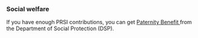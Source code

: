 ###  Social welfare

If you have enough PRSI contributions, you can get [ Paternity Benefit
](/en/social-welfare/families-and-children/paternity-benefit/) from the
Department of Social Protection (DSP).
